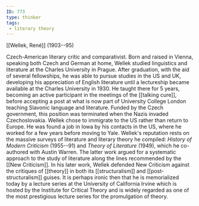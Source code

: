 ```yaml
---
ID: 773
type: thinker
tags: 
 - literary theory
---
```


[[Wellek, René]] 
(1903--95)


Czech-American literary critic and comparativist. Born and raised in
Vienna, speaking both Czech and German at home, Wellek studied
linguistics and literature at the Charles University in Prague. After
graduation, with the aid of several fellowships, he was able to pursue
studies in the US and UK, developing his appreciation of English
literature until a lectureship became available at the Charles
University in 1930. He taught there for 5 years, becoming an active
participant in the meetings of the [[talking cure]], before accepting a
post at what is now part of University College London teaching Slavonic
language and literature. Funded by the Czech government, this position
was terminated when the Nazis invaded Czechoslovakia. Wellek chose to
immigrate to the US rather than return to Europe. He was found a job in
Iowa by his contacts in the US, where he worked for a few years before
moving to Yale. Wellek's reputation rests on the massive surveys of
literature and literary theory he compiled: *History of Modern
Criticism* (1955--91) and *Theory of Literature* (1949), which he
co-authored with Austin Warren. The latter work argued for a systematic
approach to the study of literature along the lines recommended by the
[[New Criticism]]. In his later
work, Wellek defended New Criticism against the critiques of
[[theory]] in both its
[[structuralism]] and
[[post-structuralism]]
guises. It is perhaps ironic then that he is memorialized today by a
lecture series at the University of California Irvine which is hosted by
the Institute for Critical Theory and is widely regarded as one of the
most prestigious lecture series for the promulgation of theory.
